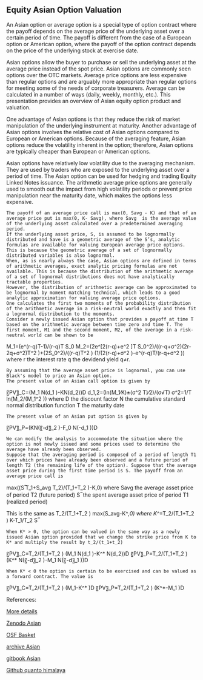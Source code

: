 ## Equity Asian Option Valuation

 An Asian option or average option is a special type of option contract  where the payoff depends on the average price of the underlying asset over a certain period of time. The payoff is different from the case of a European option or American option, where the payoff of the option contract depends on the price of the underlying stock at exercise date. 

 Asian options allow the buyer to purchase or sell the underlying asset at the average price instead of the spot price. Asian options are commonly seen options over the OTC markets. Average price options are less expensive than regular options and are arguably more appropriate than regular options for meeting some of the needs of corporate treasurers. Average can be calculated in a number of ways (daily, weekly, monthly, etc.). This presentation provides an overview of Asian equity option product and valuation. 

One advantage of Asian options is that they reduce the risk of market manipulation of the underlying instrument at maturity. Another advantage of Asian options involves the relative cost of Asian options compared to European or American options. Because of the averaging feature, Asian options reduce the volatility inherent in the option; therefore, Asian options are typically cheaper than European or American options.

Asian options have relatively low volatility due to the averaging mechanism. They are used by traders who are exposed to the underlying asset over a period of time. The Asian option can be used for hedging and trading Equity Linked Notes issuance. The arithmetic average price options are generally used to smooth out the impact from high volatility periods or prevent price manipulation near the maturity date, which makes the options less expensive.

	The payoff of an average price call is max(0, Savg - K) and that of an average price put is max(0, K- Savg), where Savg  is the average value of the underlying asset calculated over a predetermined averaging period. 
	If the underlying asset price, S, is assumed to be lognormally distributed and Save is a geometric average of the S’s, analytic formulas are available for valuing European average price options. This is because the geometric average of a set of lognormally distributed variables is also lognormal. 
	When, as is nearly always the case, Asian options are defined in terms of arithmetic averages, exact analytic pricing formulas are not available. This is because the distribution of the arithmetic average of a set of lognormal distributions does not have analytically tractable properties.
	However, the distribution of arithmetic average can be approximated to be lognormal by moment matching technical, which leads to a good analytic approximation for valuing average price options. 
	One calculates the first two moments of the probability distribution of the arithmetic average in a risk-neutral world exactly and then fit a lognormal distribution to the moments.
	Consider a newly issued Asian option that provides a payoff at time T based on the arithmetic average between time zero and time T. The first moment, M1 and the second moment, M2, of the average in a risk-neutral world can be shown to be

M_1=(e^(r-q)T-1)/(r-q)T S_0
M_2=(2e^[2(r-q)+e^2 ]T S_0^2)/((r-q+σ^2)(2r-2q+σ^2)T^2 )+(2S_0^2)/((r-q)T^2 ) (1/(2(r-q)+σ^2 )-e^(r-q)T/(r-q+σ^2 ))
where 
r 	the interest rate
q	the devidend yield
q≠r.


	By assuming that the average asset price is lognormal, you can use Black's model to price an Asian option.
	The present value of an Asian call option is given by

〖PV〗_C=(M_1 N(d_1 )-KN(d_2))D
d_1,2=(ln(M_1⁄K)±(σ^2 T)⁄2)/(σ√T)
σ^2=1/T ln⁡(M_2/(M_1^2 ))
where 
D 	the discount factor
N 	the cumulative standard normal distribution function
T	the maturity date

                                                            
	The present value of an Asian put option is given by

〖PV〗_P=(KN(〖-d〗_2 )-F_0 N(-d_1 ))D

	We can modify the analysis to accommodate the situation where the option is not newly issued and some prices used to determine the average have already been observed. 
	Suppose that the averaging period is composed of a period of length T1 over which prices have already been observed and a future period of length T2 (the remaining life of the option). Suppose that the average asset price during the first time period is S. The payoff from an average price call is

max((S ̅T_1+S_avg T_2)/(T_1+T_2 )-K,0)
where 
Savg 	the average asset price of period T2 (future period)
S ̅	the spent average asset price of period T1 (realized period)

This is the same as
T_2/(T_1+T_2 ) max(S_avg-K^*,0)
where
K^*=T_2/(T_1+T_2 ) K-T_1/T_2  S ̅

	When K* > 0, the option can be valued in the same way as a newly issued Asian option provided that we change the strike price from K to K* and multiply the result by t_2/(t_1+t_2) 

〖PV〗_C=T_2/(T_1+T_2 ) (M_1 N(d_1 )-K^* N(d_2))D
〖PV〗_P=T_2/(T_1+T_2 ) (K^* N(〖-d〗_2 )-M_1 N(〖-d〗_1 ))D

	When K* < 0 the option is certain to be exercised and can be valued as a forward contract. The value is

〖PV〗_C=T_2/(T_1+T_2 ) (M_1-K^* )D
〖PV〗_P=T_2/(T_1+T_2 ) (K^*-M_1 )D




References:
 
[More details](./EqAsian-2.pdf)

[Zenodo Asian](https://zenodo.org/record/5748073#.YpPIjsPMKUk)

[OSF Basket](https://osf.io/cjzba/download)
 
[archive Asian](https://ia601807.us.archive.org/20/items/eq-asian-2/EqAsian-Archive.pdf)
 
[gitbook Asian](https://captim.gitbook.io/eqasian/)

[Github quanto himalaya](https://github.com/timxiao1203/QuantoHimalayan)


 
